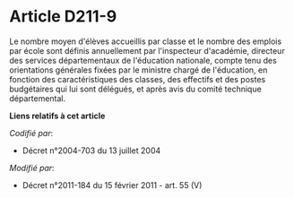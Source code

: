 # Article D211-9

Le nombre moyen d'élèves accueillis par classe et le nombre des emplois par école sont définis annuellement par l'inspecteur
d'académie, directeur des services départementaux de l'éducation nationale, compte tenu des orientations générales fixées par
le ministre chargé de l'éducation, en fonction des caractéristiques des classes, des effectifs et des postes budgétaires qui
lui sont délégués, et après avis du  comité technique départemental.

**Liens relatifs à cet article**

_Codifié par_:

  - Décret n°2004-703 du 13 juillet 2004

_Modifié par_:

  - Décret n°2011-184 du 15 février 2011 - art. 55 (V)
